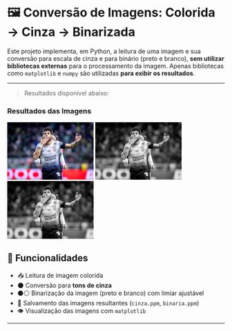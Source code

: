 # 🖼️ Conversão de Imagens: Colorida → Cinza → Binarizada

Este projeto implementa, em Python, a leitura de uma imagem e sua conversão para escala de cinza e para binário (preto e branco), **sem utilizar bibliotecas externas** para o processamento da imagem. Apenas bibliotecas como `matplotlib` e `numpy` são utilizadas **para exibir os resultados**.

---

> Resultados disponível abaixo:

<h3>Resultados das Imagens</h3>

<p float="left">
  <img src="yuri_temp.jpg" alt="Foto Original" width="200"/>
  <img src="binaria_temp.png" alt="Foto Binarizada" width="200"/>
  <img src="cinza_temp.png" alt="Foto Cinza" width="200"/>
</p>

## 🚀 Funcionalidades

- 📥 Leitura de imagem colorida
- 🌑 Conversão para **tons de cinza**
- ⚫⚪ Binarização da imagem (preto e branco) com limiar ajustável
- 💾 Salvamento das imagens resultantes (`cinza.ppm`, `binaria.ppm`)
- 👁️ Visualização das imagens com `matplotlib`

---